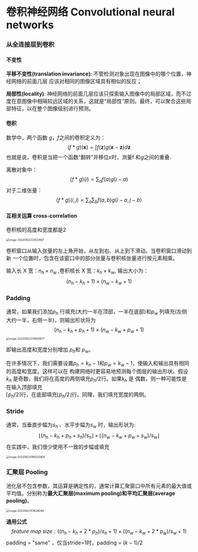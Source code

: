# 卷积神经网络 Convolutional neural networks



### 从全连接层到卷积



#### 不变性

**平移不变性(translation invariance)**: 不管检测对象出现在图像中的哪个位置，神经网络的前面几层 应该对相同的图像区域具有相似的反应；

**局部性(locality)**: 神经网络的前面几层应该只探索输入图像中的局部区域，而不过度在意图像中相隔较远区域的关系，这就是“局部性”原则。最终，可以聚合这些局部特征，以在整个图像级别进行预测。





#### 卷积

数学中，两个函数 $g，f$之间的卷积定义为：
$$
(f*g)(\mathbf{x}) = \int f(\mathbf{z})g(\mathbf{x}-\mathbf{z})d\mathbf{z}
$$
也就是说，卷积是当把一个函数“翻转”并移位$x$时，测量f 和$g$之间的重叠.

离散对象中：
$$
(f*g)(i) = \sum_a f(a)g(i-a)
$$
对于二维张量：
$$
(f*g)(i,j) = \sum_a\sum_b f(a,b)g(i-a,j-b)
$$

#### 互相关运算 cross-correlation

卷积核的高度和宽度都是2

<img src="https://cdn.jsdelivr.net/gh/J-M-LIU/pic-bed@master//img/image-20220922233521867.png" alt="image-20220922233521867" style="zoom:50%;" />

卷积窗口从输入张量的左上⻆开始，从左到右、从上到下滑动。当卷积窗口滑动到新 一个位置时，包含在该窗口中的部分张量与卷积核张量进行按元素相乘。

输入长 X 宽：$n_h \times n_w$ ,卷积核长 X 宽：$k_h\times k_w$, 输出大小为：
$$
(n_h - k_h+1)\times (n_w - k_w + 1)
$$



### Padding

通常，如果我们添加$p_h$ 行填充(大约一半在顶部，一半在底部)和$p_w$ 列填充(左侧大约一半，右侧一半)，则输出形状将为
$$
(n_h −k_h +p_h +1)×(n_w −k_w +p_w +1)
$$
<img src="https://cdn.jsdelivr.net/gh/J-M-LIU/pic-bed@master//img/image-20220922235600677.png" alt="image-20220922235600677" style="zoom:50%;" />

即输出高度和宽度分别增加 $p_h$和 $p_w$。

在许多情况下，我们需要设置$p_h = k_h − 1$和$p_w = k_w − 1$，使输入和输出具有相同的高度和宽度。这样可以在 构建网络时更容易地预测每个图层的输出形状。假设$k_h$ 是奇数，我们将在高度的两侧填充$p_h /2$行。如果$k_h$ 是 偶数，则一种可能性是在输入顶部填充<br>⌈$p_h /2$⌉行，在底部填充⌊$p_h /2$⌋行。同理，我们填充宽度的两侧。





### Stride

通常，当垂直步幅为$s_h$ 、水平步幅为$s_w$ 时，输出形状为:
$$
⌊(n_h −k_h +p_h +s_h)/s_h⌋×⌊(n_w −k_w +p_w +s_w)/s_w⌋
$$
在实践中，我们很少使用不一致的步幅或填充

<img src="https://cdn.jsdelivr.net/gh/J-M-LIU/pic-bed@master//img/image-20220923095020904.png" alt="image-20220923095020904" style="zoom:50%;" />



### 汇聚层 Pooling

池化层不包含参数，其运算是确定性的，通常计算汇聚窗口中所有元素的最大值或平均值。分别称为**最大汇聚层(maximum pooling)**和**平均汇聚层(average pooling)**。

<img src="https://cdn.jsdelivr.net/gh/J-M-LIU/pic-bed@master//img/image-20220923101626049.png" alt="image-20220923101626049" style="zoom:50%;" />

**通用公式**
$$
feature\ map\ size:((n_h −k_h +2* p_h)/s_h + 1)×((n_w −k_w + 2 * p_w )/s_w + 1)
$$
padding = "same" ，仅当stride=1时，padding = $(k-1)/2$

